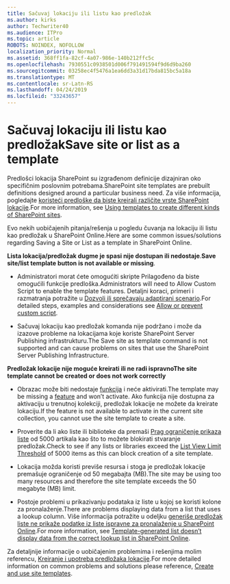 ```yaml
---
title: Sačuvaj lokaciju ili listu kao predložak
ms.author: kirks
author: Techwriter40
ms.audience: ITPro
ms.topic: article
ROBOTS: NOINDEX, NOFOLLOW
localization_priority: Normal
ms.assetid: 368ff1fa-82cf-4a07-986e-140b212ffc5c
ms.openlocfilehash: 7930551c0938501d006f791491594f9d6d9ba260
ms.sourcegitcommit: 03258ec4f5476a1ea6dd3a31d17bda815bc5a18a
ms.translationtype: MT
ms.contentlocale: sr-Latn-RS
ms.lasthandoff: 04/24/2019
ms.locfileid: "33243657"
---
```

# <a name="save-site-or-list-as-a-template"></a><span data-ttu-id="3a788-102">Sačuvaj lokaciju ili listu kao predložak</span><span class="sxs-lookup"><span data-stu-id="3a788-102">Save site or list as a template</span></span>

<span data-ttu-id="3a788-103">Predlošci lokacija SharePoint su izgrađenom definicije dizajniran oko specifičnim poslovnim potrebama.</span><span class="sxs-lookup"><span data-stu-id="3a788-103">SharePoint site templates are prebuilt definitions designed around a particular business need.</span></span> <span data-ttu-id="3a788-104">Za više informacija, pogledajte [koristeći predloške da biste kreirali različite vrste SharePoint lokacije](https://support.office.com/en-us/article/using-templates-to-create-different-kinds-of-sharepoint-sites-449eccec-ff99-4cf3-b62e-dcfee37e8da4).</span><span class="sxs-lookup"><span data-stu-id="3a788-104">For more information, see [Using templates to create different kinds of SharePoint sites](https://support.office.com/en-us/article/using-templates-to-create-different-kinds-of-sharepoint-sites-449eccec-ff99-4cf3-b62e-dcfee37e8da4).</span></span>

<span data-ttu-id="3a788-105">Evo nekih uobičajenih pitanja/rešenja u pogledu čuvanja na lokaciju ili listu kao predložak u SharePoint Online.</span><span class="sxs-lookup"><span data-stu-id="3a788-105">Here are some common issues/solutions regarding Saving a Site or List as a template in SharePoint Online.</span></span>

<span data-ttu-id="3a788-106">**Lista lokacija/predložak dugme je spasi nije dostupan ili nedostaje**.</span><span class="sxs-lookup"><span data-stu-id="3a788-106">**Save site/list template button is not available or missing**.</span></span> 

- <span data-ttu-id="3a788-107">Administratori morat ćete omogućiti skripte Prilagođeno da biste omogućili funkcije predloška.</span><span class="sxs-lookup"><span data-stu-id="3a788-107">Administrators will need to Allow Custom Script to enable the template features.</span></span> <span data-ttu-id="3a788-108">Detaljni koraci, primeri i razmatranja potražite u [Dozvoli ili sprečavaju adaptirani scenario](https://docs.microsoft.com/en-us/sharepoint/allow-or-prevent-custom-script).</span><span class="sxs-lookup"><span data-stu-id="3a788-108">For detailed steps, examples and considerations see [Allow or prevent custom script](https://docs.microsoft.com/en-us/sharepoint/allow-or-prevent-custom-script).</span></span>


- <span data-ttu-id="3a788-109">Sačuvaj lokaciju kao predložak komanda nije podržano i može da izazove probleme na lokacijama koje koriste SharePoint Server Publishing infrastrukturu.</span><span class="sxs-lookup"><span data-stu-id="3a788-109">The Save site as template command is not supported and can cause problems on sites that use the SharePoint Server Publishing Infrastructure.</span></span>


<span data-ttu-id="3a788-110">**Predložak lokacije nije moguće kreirati ili ne radi ispravno**</span><span class="sxs-lookup"><span data-stu-id="3a788-110">**The site template cannot be created or does not work correctly**</span></span>

- <span data-ttu-id="3a788-111">Obrazac može biti nedostaje [funkcija](https://social.technet.microsoft.com/wiki/contents/articles/14423.sharepoint-2013-existing-features-guid.aspx) i neće aktivirati.</span><span class="sxs-lookup"><span data-stu-id="3a788-111">The template may be missing a [feature](https://social.technet.microsoft.com/wiki/contents/articles/14423.sharepoint-2013-existing-features-guid.aspx) and won’t activate.</span></span> <span data-ttu-id="3a788-112">Ako funkcija nije dostupna za aktivaciju u trenutnoj kolekciji, predložak lokacije ne možete da kreirate lokaciju.</span><span class="sxs-lookup"><span data-stu-id="3a788-112">If the feature is not available to activate in the current site collection, you cannot use the site template to create a site.</span></span>


- <span data-ttu-id="3a788-113">Proverite da li ako liste ili biblioteke da premaši [Prag ograničenje prikaza liste](https://support.office.com/en-us/article/Manage-large-lists-and-libraries-in-SharePoint-B8588DAE-9387-48C2-9248-C24122F07C59) od 5000 artikala kao što to možete blokirati stvaranje predložak.</span><span class="sxs-lookup"><span data-stu-id="3a788-113">Check to see if any lists or libraries exceed the [List View Limit Threshold](https://support.office.com/en-us/article/Manage-large-lists-and-libraries-in-SharePoint-B8588DAE-9387-48C2-9248-C24122F07C59) of 5000 items as this can block creation of a site template.</span></span>


- <span data-ttu-id="3a788-114">Lokacija možda koristi previše resursa i stoga je predložak lokacije premašuje ograničenje od 50 megabajta (MB).</span><span class="sxs-lookup"><span data-stu-id="3a788-114">The site may be using too many resources and therefore the site template exceeds the 50 megabyte (MB) limit.</span></span>


- <span data-ttu-id="3a788-115">Postoje problemi u prikazivanju podataka iz liste u kojoj se koristi kolone za pronalaženje.</span><span class="sxs-lookup"><span data-stu-id="3a788-115">There are problems displaying data from a list that uses a lookup column.</span></span> <span data-ttu-id="3a788-116">Više informacija potražite u odeljku [generiše predložak liste ne prikaže podatke iz liste ispravne za pronalaženje u SharePoint Online](https://support.office.com/en-us/article/template-generated-list-doesn-t-display-correct-data-for-a-column-in-sharepoint-online-20430b62-e40c-4f6f-8889-aa24e80d605a).</span><span class="sxs-lookup"><span data-stu-id="3a788-116">For more information, see [Template-generated list doesn’t display data from the correct lookup list in SharePoint Online](https://support.office.com/en-us/article/template-generated-list-doesn-t-display-correct-data-for-a-column-in-sharepoint-online-20430b62-e40c-4f6f-8889-aa24e80d605a).</span></span>


<span data-ttu-id="3a788-117">Za detaljnije informacije o uobičajenim problemima i rešenjima molim referencu, [Kreiranje i upotreba predložaka lokacije](https://support.office.com/en-us/article/Create-and-use-site-templates-60371B0F-00E0-4C49-A844-34759EBDD989).</span><span class="sxs-lookup"><span data-stu-id="3a788-117">For more detailed information on common problems and solutions please reference, [Create and use site templates](https://support.office.com/en-us/article/Create-and-use-site-templates-60371B0F-00E0-4C49-A844-34759EBDD989).</span></span>

